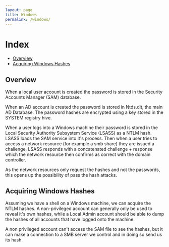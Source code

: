 ```yaml
---
layout: page
title: Windows
permalink: /windows/
---
```


# Index

* [Overview](#overview)
* [Acquiring Windows Hashes](#acquiring-windows-hashes)

## Overview

When a local user account is created the password is stored in the Security Accounts Manager (SAM) database.

When an AD account is created the password is stored in Ntds.dit, the main AD Database. The password hashes are encrypted using a key
stored in the SYSTEM registry hive.

When a user logs into a Windows machine their password is stored in the Local Security Authority Subsystem Service (LSASS) as a NTLM hash.
LSASS loads the SAM service into it's process. Then when a user tries to access a network resource (for example a smb share)
they are issued a challenge, LSASS responds with a concatenated challenge + response which the network resource then confirms
as correct with the domain controller.

As the network resources only request the hashes and not the passwords, this opens up the possibility of pass the hash attacks.

## Acquiring Windows Hashes

Assuming we have a shell on a Windows machine, we can acquire the NTLM hashes. A non-privileged account can generally only be used to
reveal it's own hashes, while a Local Admin account should be able to dump the hashes of all accounts that have logged onto the machine.

A non privileged account can't access the SAM file to see the hashes, but it can make a connection to a SMB server we control and in doing
so send us its hash.
